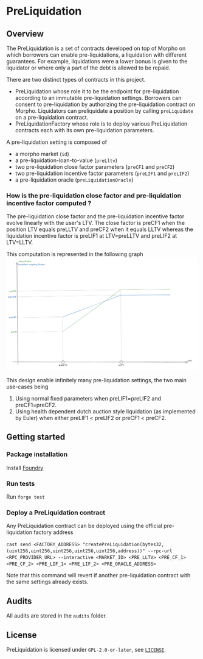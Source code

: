# PreLiquidation
## Overview

The PreLiquidation is a set of contracts developed on top of Morpho on which borrowers can enable pre-liquidations, a liquidation with different guarantees.
For example, liquidations were a lower bonus is given to the liquidator or where only a part of the debt is allowed to be repaid.

There are two distinct types of contracts in this project.

- PreLiquidation whose role it to be the endpoint for pre-liquidation according to an immutable pre-liquidation settings. Borrowers can consent to pre-liquidation by authorizing the pre-liquidation contract on Morpho. Liquidators can preliquidate a position by calling `preLiquidate` on a pre-liquidation contract.
- PreLiquidationFactory whose role is to deploy various PreLiquidation contracts each with its own pre-liquidation parameters.

A pre-liquidation setting is composed of
- a morpho market (`id`)
- a pre-liquidation-loan-to-value (`preLltv`)
- two pre-liquidation close factor parameters (`preCF1` and `preCF2`)
- two pre-liquidation incentive factor parameters (`preLIF1` and `preLIF2`)
- a pre-liquidation oracle (`preLiquidationOracle`)


### How is the pre-liquidation close factor and pre-liquidation incentive factor computed ?
The pre-liquidation close factor and the pre-liquidation incentive factor evolve linearly with the user's LTV.
The close factor is preCF1 when the position LTV equals preLLTV and preCF2 when it equals LLTV whereas the liquidation incentive factor is preLIF1 at LTV=preLLTV and preLIF2 at LTV=LLTV.

This computation is represented in the following graph
![LIF&CF](./img/pre-liquidation-cf-and-lif.png)

This design enable infinitely many pre-liquidation settings, the two main use-cases being
1. Using normal fixed parameters when preLIF1=preLIF2 and preCF1=preCF2.
2. Using health dependent dutch auction style liquidation (as implemented by Euler) when either preLIF1 < preLIF2 or preCF1 < preCF2.

## Getting started
### Package installation
Install [Foundry](https://book.getfoundry.sh/getting-started/installation)

### Run tests
Run `forge test`

### Deploy a PreLiquidation contract

Any PreLiquidation contract can be deployed using the official pre-liquidation factory address

`cast send <FACTORY_ADDRESS> "createPreLiquidation(bytes32,(uint256,uint256,uint256,uint256,uint256,address))" --rpc-url <RPC_PROVIDER_URL> --interactive <MARKET_ID> <PRE_LLTV> <PRE_CF_1> <PRE_CF_2> <PRE_LIF_1> <PRE_LIF_2> <PRE_ORACLE_ADDRESS>`

Note that this command will revert if another pre-liquidation contract with the same settings already exists.

## Audits
All audits are stored in the `audits` folder.

## License
PreLiquidation is licensed under `GPL-2.0-or-later`, see [`LICENSE`](./LICENSE).
